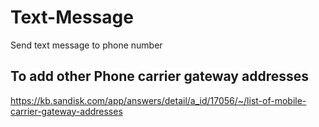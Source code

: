 # Text-Message
Send text message to phone number

To add other Phone carrier gateway addresses
----------------------------------------------
https://kb.sandisk.com/app/answers/detail/a_id/17056/~/list-of-mobile-carrier-gateway-addresses
